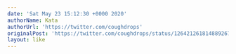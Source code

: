 ```yaml
---
date: 'Sat May 23 15:12:30 +0000 2020'
authorName: Kata
authorUrl: 'https://twitter.com/coughdrops'
originalPost: 'https://twitter.com/coughdrops/status/1264212618148892672'
layout: like
---
```

